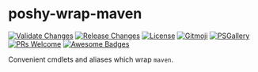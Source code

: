 # poshy-wrap-maven

[![Validate Changes](https://github.com/pwshrc/poshy-wrap-maven/actions/workflows/validate.yml/badge.svg)](https://github.com/pwshrc/poshy-wrap-maven/actions/workflows/validate.yml)
[![Release Changes](https://github.com/pwshrc/poshy-wrap-maven/actions/workflows/release.yml/badge.svg)](https://github.com/pwshrc/poshy-wrap-maven/actions/workflows/release.yml)
[![License](https://img.shields.io/github/license/pwshrc/poshy-wrap-maven)](./LICENSE.txt)
[![Gitmoji](https://img.shields.io/badge/gitmoji-%20😜%20😍-FFDD67.svg?style=flat-square)](https://gitmoji.carloscuesta.me/)
[![PSGallery](https://img.shields.io/powershellgallery/dt/poshy-wrap-maven.svg)](https://www.powershellgallery.com/packages/poshy-wrap-maven)
[![PRs Welcome](https://img.shields.io/badge/PRs-welcome-brightgreen.svg?style=flat-square)](http://makeapullrequest.com)
[![Awesome Badges](https://img.shields.io/badge/badges-awesome-green.svg)](https://github.com/Naereen/badges)

Convenient cmdlets and aliases which wrap `maven`.

